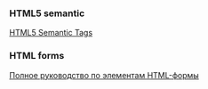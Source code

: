 ### HTML5 semantic
[HTML5 Semantic Tags](https://www.semrush.com/blog/semantic-html5-guide/)

### HTML forms
[Полное руководство по элементам HTML-формы](https://proglib.io/p/study_html_forms/)
